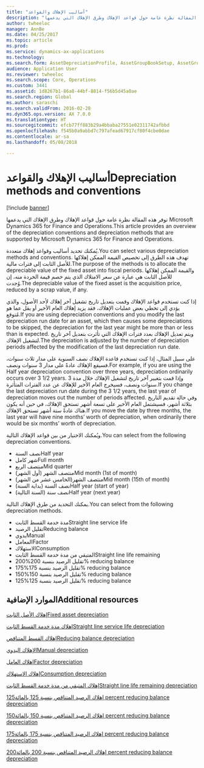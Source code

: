 ```yaml
---
title: "أساليب الإهلاك والقواعد"
description: "توفر هذه المقالة نظرة عامة حول قواعد الإهلاك وطرق الإهلاك التي يدعمها Microsoft Dynamics 365 for Finance and Operations."
author: twheeloc
manager: AnnBe
ms.date: 04/25/2017
ms.topic: article
ms.prod: 
ms.service: dynamics-ax-applications
ms.technology: 
ms.search.form: AssetDepreciationProfile, AssetGroupBookSetup, AssetGroupDepBookSetup
audience: Application User
ms.reviewer: twheeloc
ms.search.scope: Core, Operations
ms.custom: 3441
ms.assetid: 1d8267b1-86a8-44bf-8814-f56b5d45a0ae
ms.search.region: Global
ms.author: saraschi
ms.search.validFrom: 2016-02-28
ms.dyn365.ops.version: AX 7.0.0
ms.translationtype: HT
ms.sourcegitcommit: efcb77ff883b29a4bbaba27551e02311742afbbd
ms.openlocfilehash: f545b0a9abbd7c797afead67917cf80f4cbe0dae
ms.contentlocale: ar-sa
ms.lasthandoff: 05/08/2018

---
```


# <a name="depreciation-methods-and-conventions"></a><span data-ttu-id="27c73-103">أساليب الإهلاك والقواعد</span><span class="sxs-lookup"><span data-stu-id="27c73-103">Depreciation methods and conventions</span></span>

[!include [banner](../includes/banner.md)]

<span data-ttu-id="27c73-104">توفر هذه المقالة نظرة عامة حول قواعد الإهلاك وطرق الإهلاك التي يدعمها Microsoft Dynamics 365 for Finance and Operations.</span><span class="sxs-lookup"><span data-stu-id="27c73-104">This article provides an overview of the depreciation conventions and depreciation methods that are supported by Microsoft Dynamics 365 for Finance and Operations.</span></span>

<span data-ttu-id="27c73-105">يُمكنك تحديد أساليب وقواعد إهلاك متعددة.</span><span class="sxs-lookup"><span data-stu-id="27c73-105">You can select various depreciation methods and conventions.</span></span> <span data-ttu-id="27c73-106">تهدف هذه الطرق إلى تخصيص القيمة الممكن إهلاكها للأصل الثابت إلى فترات مالية.</span><span class="sxs-lookup"><span data-stu-id="27c73-106">The purpose of the methods is to allocate the depreciable value of the fixed asset into fiscal periods.</span></span> <span data-ttu-id="27c73-107">والقيمة الممكن إهلاكها للأصل الثابت هي عبارة عن سعر الامتلاك الذي يتم خصم قيمة الخردة منه، إن وُجدت.</span><span class="sxs-lookup"><span data-stu-id="27c73-107">The depreciable value of the fixed asset is the acquisition price, reduced by a scrap value, if any.</span></span> 

<span data-ttu-id="27c73-108">إذا كنت تستخدم قواعد الإهلاك وقمت بتعديل تاريخ تشغيل آخر إهلاك لأحد الأصول، والذي يؤدي إلى تخطي بعض عمليات الإهلاك، فقد يزيد إهلاك العام الأخير أو يقل عما هو مُتوقع.</span><span class="sxs-lookup"><span data-stu-id="27c73-108">If you are using depreciation conventions and you modify the last depreciation run date for an asset, which then causes some depreciations to be skipped, the depreciation for the last year might be more than or less than is expected.</span></span> <span data-ttu-id="27c73-109">ويتم تعديل الإهلاك بعدد فترات الإهلاك التي تأثرت بتعديل آخر تاريخ لتشغيل الإهلاك.</span><span class="sxs-lookup"><span data-stu-id="27c73-109">The depreciation is adjusted by the number of depreciation periods affected by the modification of the last depreciation run date.</span></span>

<span data-ttu-id="27c73-110">على سبيل المثال، إذا كنت تستخدم قاعدة الإهلاك نصف السنوية على مدار ثلاث سنوات، فسيقع الإهلاك عادةً على مدار 3 سنوات ونصف.</span><span class="sxs-lookup"><span data-stu-id="27c73-110">For example, if you are using the Half year depreciation convention over three years, depreciation ordinarily occurs over 3 1/2 years.</span></span> <span data-ttu-id="27c73-111">وإذا قمت بتغيير آخر تاريخ لتشغيل الإهلاك خلال مدة 3 سنوات ونصف، فسيخرج العام الأخير للإهلاك عن عدد الفترات المتأثرة.</span><span class="sxs-lookup"><span data-stu-id="27c73-111">If you change the last depreciation run date during the 3 1/2 years, the last year of depreciation moves out the number of periods affected.</span></span> <span data-ttu-id="27c73-112">وفي حالة تقديم التاريخ بثلاثة أشهر، فسيشتمل العام الأخير على تسعة أشهر تستحق الإهلاك، في حين أنه يكون هناك عادةً ستة أشهر تستحق الإهلاك.</span><span class="sxs-lookup"><span data-stu-id="27c73-112">If you move the date by three months, the last year will have nine months’ worth of depreciation, when ordinarily there would be six months’ worth of depreciation.</span></span>

<span data-ttu-id="27c73-113">ويُمكنك الاختيار من بين قواعد الإهلاك التالية.</span><span class="sxs-lookup"><span data-stu-id="27c73-113">You can select from the following depreciation conventions.</span></span>


-   <span data-ttu-id="27c73-114">نصف السنة</span><span class="sxs-lookup"><span data-stu-id="27c73-114">Half year</span></span>
-   <span data-ttu-id="27c73-115">شهر كامل</span><span class="sxs-lookup"><span data-stu-id="27c73-115">Full month</span></span>
-   <span data-ttu-id="27c73-116">منتصف الربع</span><span class="sxs-lookup"><span data-stu-id="27c73-116">Mid quarter</span></span>
-   <span data-ttu-id="27c73-117">منتصف الشهر (أول الشهر)</span><span class="sxs-lookup"><span data-stu-id="27c73-117">Mid month (1st of month)</span></span>
-   <span data-ttu-id="27c73-118">منتصف الشهر(الخامس عشر من الشهر)</span><span class="sxs-lookup"><span data-stu-id="27c73-118">Mid month (15th of month)</span></span>
-   <span data-ttu-id="27c73-119">نصف السنة (بداية السنة)</span><span class="sxs-lookup"><span data-stu-id="27c73-119">Half year (start of year)</span></span>
-   <span data-ttu-id="27c73-120">نصف سنة (السنة التالية)</span><span class="sxs-lookup"><span data-stu-id="27c73-120">Half year (next year)</span></span>

<span data-ttu-id="27c73-121">يمكنك التحديد من طرق الإهلاك التالية.</span><span class="sxs-lookup"><span data-stu-id="27c73-121">You can select from the following depreciation methods.</span></span>
-   <span data-ttu-id="27c73-122">مدة خدمة القسط الثابت</span><span class="sxs-lookup"><span data-stu-id="27c73-122">Straight line service life</span></span>
-   <span data-ttu-id="27c73-123">تقليل الرصيد</span><span class="sxs-lookup"><span data-stu-id="27c73-123">Reducing balance</span></span>
-   <span data-ttu-id="27c73-124">يدوي</span><span class="sxs-lookup"><span data-stu-id="27c73-124">Manual</span></span>
-   <span data-ttu-id="27c73-125">المعامل</span><span class="sxs-lookup"><span data-stu-id="27c73-125">Factor</span></span>
-   <span data-ttu-id="27c73-126">الاستهلاك</span><span class="sxs-lookup"><span data-stu-id="27c73-126">Consumption</span></span>
-   <span data-ttu-id="27c73-127">المتبقي من مدة خدمة القسط الثابت</span><span class="sxs-lookup"><span data-stu-id="27c73-127">Straight line life remaining</span></span>
-   <span data-ttu-id="27c73-128">تقليل الرصيد بنسبة 200%</span><span class="sxs-lookup"><span data-stu-id="27c73-128">200% reducing balance</span></span>
-   <span data-ttu-id="27c73-129">تقليل الرصيد بنسبة 175%</span><span class="sxs-lookup"><span data-stu-id="27c73-129">175% reducing balance</span></span>
-   <span data-ttu-id="27c73-130">تقليل الرصيد بنسبة 150%</span><span class="sxs-lookup"><span data-stu-id="27c73-130">150% reducing balance</span></span>
-   <span data-ttu-id="27c73-131">تقليل الرصيد بنسبة 125%</span><span class="sxs-lookup"><span data-stu-id="27c73-131">125% reducing balance</span></span>





<a name="additional-resources"></a><span data-ttu-id="27c73-132">الموارد الإضافية</span><span class="sxs-lookup"><span data-stu-id="27c73-132">Additional resources</span></span>
--------

[<span data-ttu-id="27c73-133">إهلاك الأصل الثابت</span><span class="sxs-lookup"><span data-stu-id="27c73-133">Fixed asset depreciation</span></span>](fixed-asset-depreciation.md)

[<span data-ttu-id="27c73-134">إهلاك مدة خدمة القسط الثابت</span><span class="sxs-lookup"><span data-stu-id="27c73-134">Straight line service life depreciation</span></span>](Straight-line-service-life-depreciation.md)

[<span data-ttu-id="27c73-135">إهلاك القسط المتناقص</span><span class="sxs-lookup"><span data-stu-id="27c73-135">Reducing balance depreciation</span></span>](reduce-balance-depreciation.md)

[<span data-ttu-id="27c73-136">الإهلاك اليدوي</span><span class="sxs-lookup"><span data-stu-id="27c73-136">Manual depreciation</span></span>](manual-depreciation.md)

[<span data-ttu-id="27c73-137">إهلاك العامل</span><span class="sxs-lookup"><span data-stu-id="27c73-137">Factor depreciation</span></span>](factor-depreciation.md)

[<span data-ttu-id="27c73-138">إهلاك الاستهلاك</span><span class="sxs-lookup"><span data-stu-id="27c73-138">Consumption depreciation</span></span>](consumption-depreciation.md)

[<span data-ttu-id="27c73-139">إهلاك المتبقي من مدة خدمة القسط الثابت</span><span class="sxs-lookup"><span data-stu-id="27c73-139">Straight line life remaining depreciation</span></span>](straight-line-life-remaining-depreciation.md)

[<span data-ttu-id="27c73-140">إهلاك الرصيد المتناقص بنسبة 125 بالمائة</span><span class="sxs-lookup"><span data-stu-id="27c73-140">125 percent reducing balance depreciation</span></span>](125-percent-reducing-balance-depreciation.md)

[<span data-ttu-id="27c73-141">إهلاك الرصيد المتناقص بنسبة 150 بالمائة</span><span class="sxs-lookup"><span data-stu-id="27c73-141">150 percent reducing balance depreciation</span></span>](150-percent-reducing-balance-depreciation.md)

[<span data-ttu-id="27c73-142">إهلاك الرصيد المتناقص بنسبة 175 بالمائة</span><span class="sxs-lookup"><span data-stu-id="27c73-142">175 percent reducing balance depreciation</span></span>](175-percent-reducing-balance-depreciation.md)

[<span data-ttu-id="27c73-143">إهلاك الرصيد المتناقص بنسبة 200 بالمائة</span><span class="sxs-lookup"><span data-stu-id="27c73-143">200 percent reducing balance depreciation</span></span>](200-percent-reducing-balance-depreciation.md)




